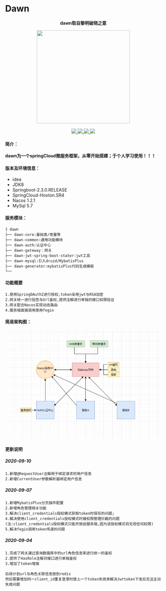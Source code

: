 # Dawn

<p align="center">
	<strong>dawn取自黎明破晓之意</strong>
</p>
<p align="center">
	<a href="http://www.54year.com"><img src="http://www.54year.com/usr/uploads/2020/08/650730182.png" height="300px" width="300px"></a>
</p>
<p align="center">
    <a href="https://www.oracle.com/technetwork/java/javase/downloads/index.html" rel="nofollow">
        <img src="https://img.shields.io/badge/JDK-1.8-blue" style="max-width:100%;">
    </a>
    <a href="https://spring.io/projects/spring-boot" rel="nofollow">
        <img src="https://img.shields.io/badge/SpringBoot-2.3.0.RELEASE-green" style="max-width:100%;">
    </a>
    <a href="https://spring.io/projects/spring-cloud" rel="nofollow">
        <img src="https://img.shields.io/badge/SpringCloud-Hoxton.SR4-green" style="max-width:100%;">
    </a>
    <a href="https://nacos.io/zh-cn/" rel="nofollow">
        <img src="https://img.shields.io/badge/nacos-1.2.1-blue" style="max-width:100%;">
    </a>
</p>



#### 简介：
**dawn为一个springCloud微服务框架，从零开始搭建；于个人学习使用！！！**


#### 版本及环境信息：
- idea 
- JDK8 
- Springboot-2.3.0.RELEASE 
- SpringCloud-Hoxton.SR4
- Nacos 1.2.1
- MySql 5.7

#### 服务模块：
```
├ dawn
├── dawn-core:基础类/常量等
├── dawn-common:通用功能模块
├── dawn-auth:认证中心
├── dawn-gateway：网关
├── dawn-jwt-spring-boot-stater:jwt工具
├── dawn-mysql:引入druid/MybatisPlus
├── dawn-generator:mybatisPlus代码生成模板
└──
```
#### 功能概要
```
1.使用SpringOAuth2进行授权,token采用jwt与RSA加密
2.网关统一进行验签与Url鉴权,提供注解进行单独的接口权限验证
3.网关配合Nacos实现动态路由
4.服务端直接调用使用fegin
```
#### 简易架构图：
![](https://github.com/suucx/dawn/blob/master/script/1.png)



#### 更新说明

##### 2020-09-10 
```
1.新增@RequestUser注解用于绑定请求的用户信息
2.新增CurrentUser参数解析器绑定用户信息
```

##### 2020-09-07 
```
1.新增MybatisPlus分页插件配置
2.新增角色管理相关功能
3.解决client_credentials授权模式获取token时保存的问题;
4.解决使用client_credentials授权模式时被权限管理拦截的问题(注:client_credentials授权模式只能开放给服务端,因为该授权模式将无视任何权限)
5.解决fegin调用token传递的问题
```

##### 2020-09-04 
```
1.完成了网关通过查询数据库中的url角色信息来进行统一的鉴权
2.提供了HasRole注解对接口进行单独鉴权
3.增加了token增强

后续计划url与角色关联信息放到redis
然后需要增加同一client_id重复登录时使上一个token失效来解决Jwttoken下发后无法主动失效问题

```





